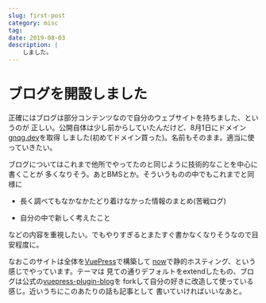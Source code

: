 ```yaml
---
slug: first-post
category: misc
tag:
date: 2019-08-03
description: |
    しました。
---
```


# ブログを開設しました

正確にはブログは部分コンテンツなので自分のウェブサイトを持ちました、というのが
正しい。公開自体は少し前からしていたんだけど、8月1日にドメイン[gnqg.dev](/)を取得
しました(初めてドメイン買った)。名前もそのまま。適当に使っていきたい。

ブログについてはこれまで他所でやってたのと同じように技術的なことを中心に書くことが
多くなりそう。あとBMSとか。そういうものの中でもこれまでと同様に

* 長く調べてもなかなかたどり着けなかった情報のまとめ(苦戦ログ)

* 自分の中で新しく考えたこと

などの内容を重視したい。でもやりすぎるとまたすぐ書かなくなりそうなので目安程度に。

なおこのサイトは全体を[VuePress](https://v1.vuepress.vuejs.org/)で構築して
[now](https://zeit.co/now)で静的ホスティング、という感じでやっています。テーマは
見ての通りデフォルトをextendしたもの、ブログは公式の[vuepress-plugin-blog](https://github.com/ulivz/vuepress-plugin-blog)を
forkして自分の好きに改造して使っている感じ。近いうちにこのあたりの話も記事として
書いていければいいなあと。
